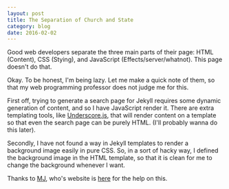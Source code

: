 ```yaml
---
layout: post
title: The Separation of Church and State
category: blog 
date: 2016-02-02
---
```


Good web developers separate the three main parts of their page: HTML (Content), CSS (Stying), and JavaScript (Effects/server/whatnot). This page doesn't do that.

Okay. To be honest, I'm being lazy. Let me make a quick note of them, so that my web programming professor does not judge me for this. 

First off, trying to generate a search page for Jekyll requires some dynamic generation of content, and so I have JavaScript render it. There are extra templating tools, like [Underscore.js](underscorejs.org), that will render content on a template so that even the search page can be purely HTML. (I'll probably wanna do this later).

Secondly, I have not found a way in Jekyll templates to render a background image easily in pure CSS. So, in a sort of hacky way, I defined the background image in the HTML template, so that it is clean for me to change the background whenever I want.

Thanks to [MJ](https://github.com/maxjacobson), who's website is [here](http://www.hardscrabble.net/) for the help on this.